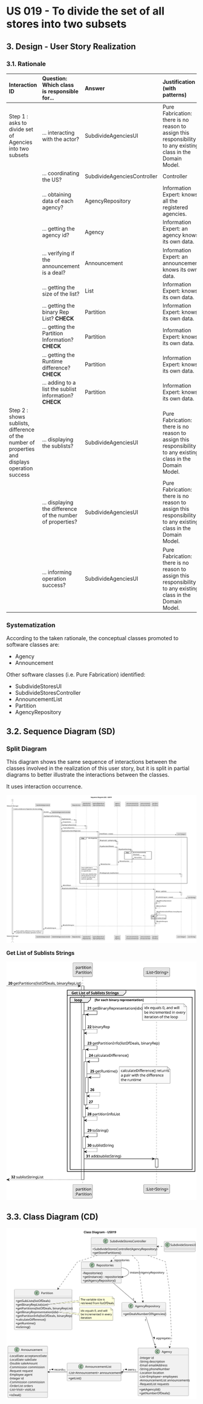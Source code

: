 # US 019 - To divide the set of all stores into two subsets

## 3. Design - User Story Realization 

### 3.1. Rationale


| Interaction ID                                                                                  | Question: Which class is responsible for...                        | Answer                      | Justification (with patterns)                                                                                 |
|:------------------------------------------------------------------------------------------------|:-------------------------------------------------------------------|:----------------------------|:--------------------------------------------------------------------------------------------------------------|
| Step 1 : asks to divide set of Agencies into two subsets                                        | ... interacting with the actor?                                    | SubdivideAgenciesUI         | Pure Fabrication: there is no reason to assign this responsibility to any existing class in the Domain Model. |
|                                                                                                 | ... coordinating the US?                                           | SubdivideAgenciesController | Controller                                                                                                    |
|                                                                                                 | ... obtaining data of each agency?                                 | AgencyRepository            | Information Expert: knows all the registered agencies.                                                        |
|                                                                                                 | ... getting the agency id?                                         | Agency                      | Information Expert: an agency knows its own data.                                                             |
|                                                                                                 | ... verifying if the announcement is a deal?                       | Announcement                | Information Expert: an announcement knows its own data.                                                       |
|                                                                                                 | ... getting the size of the list?                                  | List<Integer>               | Information Expert: knows its own data.                                                                       |
|                                                                                                 | ... getting the binary Rep List?     **CHECK**                     | Partition                   | Information Expert: knows its own data.                                                                       |
|                                                                                                 | ... getting the Partition Information?   **CHECK**                 | Partition                   | Information Expert: knows its own data.                                                                       |
|                                                                                                 | ... getting the Runtime difference?       **CHECK**                | Partition                   | Information Expert: knows its own data.                                                                       |
|                                                                                                 | ... adding to a list the sublist information?   **CHECK**          | Partition                   | Information Expert: knows its own data.                                                                       |
| Step 2 : shows sublists, difference of the number of properties and displays operation success  | ... displaying the sublists?                                       | SubdivideAgenciesUI         | Pure Fabrication: there is no reason to assign this responsibility to any existing class in the Domain Model. |
|                                                                                                 | ... displaying the difference of the number of properties?         | SubdivideAgenciesUI         | Pure Fabrication: there is no reason to assign this responsibility to any existing class in the Domain Model. |
|                                                                                                 | ... informing operation success?                                   | SubdivideAgenciesUI         | Pure Fabrication: there is no reason to assign this responsibility to any existing class in the Domain Model. |

### Systematization ##

According to the taken rationale, the conceptual classes promoted to software classes are: 

 * Agency
 * Announcement

Other software classes (i.e. Pure Fabrication) identified: 

 * SubdivideStoresUI  
 * SubdivideStoresController
 * AnnouncementList
 * Partition
 * AgencyRepository


## 3.2. Sequence Diagram (SD)

### Split Diagram

This diagram shows the same sequence of interactions between the classes involved in the realization of this user story,
but it is split in partial diagrams to better illustrate the interactions between the classes.

It uses interaction occurrence.

![Sequence Diagram - Full](svg/us019-sequence-diagram-split.svg)

**Get List of Sublists Strings**

![Sequence Diagram - Partial - Get List of Sublists Strings](svg/us019-sequence-diagram-partial-get-list-of-sublists-strings.svg)


## 3.3. Class Diagram (CD)

![Class Diagram](svg/us019-class-diagram.svg)